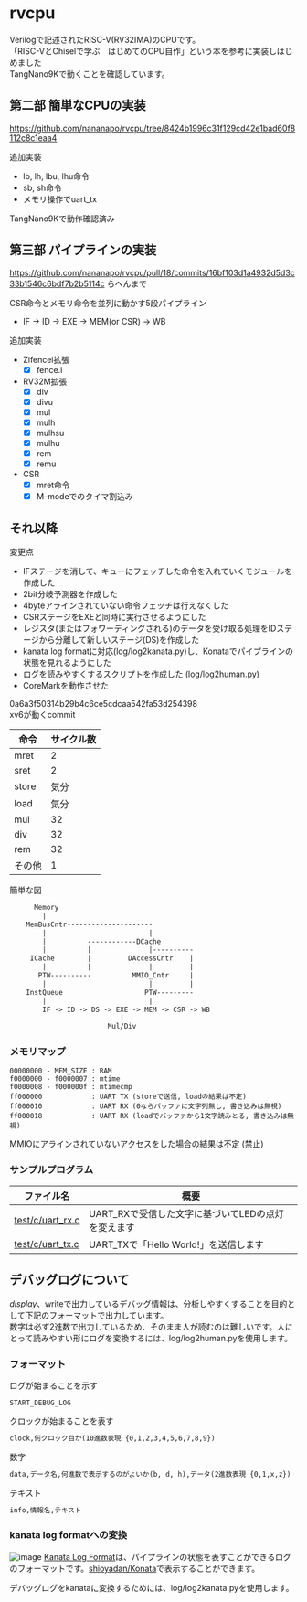 # rvcpu

Verilogで記述されたRISC-V(RV32IMA)のCPUです。  
「RISC-VとChiselで学ぶ　はじめてのCPU自作」という本を参考に実装しはじめました  
TangNano9Kで動くことを確認しています。

## 第二部 簡単なCPUの実装
https://github.com/nananapo/rvcpu/tree/8424b1996c31f129cd42e1bad60f8112c8c1eaa4 

追加実装
* lb, lh, lbu, lhu命令
* sb, sh命令
* メモリ操作でuart_tx

TangNano9Kで動作確認済み

## 第三部 パイプラインの実装

https://github.com/nananapo/rvcpu/pull/18/commits/16bf103d1a4932d5d3c33b1546c6bdf7b2b5114c らへんまで

CSR命令とメモリ命令を並列に動かす5段パイプライン  
* IF -> ID -> EXE -> MEM(or CSR) -> WB

追加実装
* Zifencei拡張
    - [x] fence.i
* RV32M拡張
    - [x] div
    - [x] divu
    - [x] mul
    - [x] mulh
    - [x] mulhsu
    - [x] mulhu
    - [x] rem
    - [x] remu
* CSR
    - [x] mret命令
    - [x] M-modeでのタイマ割込み

## それ以降

変更点
* IFステージを消して、キューにフェッチした命令を入れていくモジュールを作成した
* 2bit分岐予測器を作成した
* 4byteアラインされていない命令フェッチは行えなくした
* CSRステージをEXEと同時に実行させるようにした
* レジスタ(またはフォワーディングされる)のデータを受け取る処理をIDステージから分離して新しいステージ(DS)を作成した
* kanata log formatに対応(log/log2kanata.py)し、Konataでパイプラインの状態を見れるようにした
* ログを読みやすくするスクリプトを作成した (log/log2human.py)
* CoreMarkを動作させた

0a6a3f50314b29b4c6ce5cdcaa542fa53d254398  
xv6が動くcommit


|  命令  |  サイクル数  |
| ---- | ---- |
| mret | 2 |
| sret | 2 |
| store | 気分 |
| load | 気分 |
| mul | 32 |
| div | 32 |
| rem | 32 |
| その他 | 1 |

簡単な図
```txt
      Memory
        |
    MemBusCntr---------------------
        |                         |
        |          ------------DCache
        |          |              |----------
     ICache        |         DAccessCntr    |
        |          |              |         |
       PTW----------          MMIO_Cntr     |
        |                         |         |
    InstQueue                    PTW---------
        |                         |
        IF -> ID -> DS -> EXE -> MEM -> CSR -> WB
                           |
                        Mul/Div
```

### メモリマップ
```
00000000 - MEM_SIZE : RAM
f0000000 - f0000007 : mtime
f0000008 - f000000f : mtimecmp
ff000000            : UART TX (storeで送信, loadの結果は不定)
ff000010            : UART RX (0ならバッファに文字列無し, 書き込みは無視)
ff000018            : UART RX (loadでバッファから1文字読みとる, 書き込みは無視)
```
MMIOにアラインされていないアクセスをした場合の結果は不定 (禁止)

### サンプルプログラム

|  ファイル名  |  概要  |
| ---- | ---- |
|  [test/c/uart_rx.c](https://github.com/nananapo/rvcpu/blob/main/test/c/uart_rx.c)  |  UART_RXで受信した文字に基づいてLEDの点灯を変えます  |
|  [test/c/uart_tx.c](https://github.com/nananapo/rvcpu/blob/main/test/c/uart_tx.c)  |  UART_TXで「Hello World!」を送信します  |

## デバッグログについて

$display、$writeで出力しているデバッグ情報は、分析しやすくすることを目的として下記のフォーマットで出力しています。  
数字は必ず2進数で出力しているため、そのまま人が読むのは難しいです。人にとって読みやすい形にログを変換するには、log/log2human.pyを使用します。

### フォーマット

ログが始まることを示す
```
START_DEBUG_LOG
```

クロックが始まることを表す
```txt
clock,何クロック目か(10進数表現 {0,1,2,3,4,5,6,7,8,9})
```

数字
```txt
data,データ名,何進数で表示するのがよいか(b, d, h),データ(2進数表現 {0,1,x,z})
```

テキスト
```txt
info,情報名,テキスト
```

### kanata log formatへの変換
![image](https://github.com/nananapo/rvcpu/assets/26675945/e1ced527-0668-405a-a5f0-2200868b8baa)
[Kanata Log Format](https://github.com/shioyadan/Konata/blob/master/docs/kanata-log-format.md)は、パイプラインの状態を表すことができるログのフォーマットです。[shioyadan/Konata](https://github.com/shioyadan/Konata)で表示することができます。

デバッグログをkanataに変換するためには、log/log2kanata.pyを使用します。